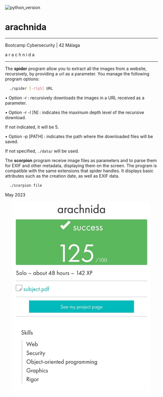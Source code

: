 ![ [python_version](https://img.shields.io/badge/python-3.9%20%7C%203.10-blue) ](https://img.shields.io/badge/python-3.9%20%7C%203.10-blue)
# arachnida

_____________________________________
 Bootcamp Cybersecurity | 42 Málaga
 
 a r a c h n i d a
_____________________________________

The **spider** program allow you to extract all the images from a website, recursively, by providing a url as a parameter. 
You manage the following program options:

```bash
  ./spider [-rlpS] URL
```

• Option -r : recursively downloads the images in a URL received as a parameter.

• Option -r -l [N] : indicates the maximum depth level of the recursive download.

If not indicated, it will be 5.

• Option -p [PATH] : indicates the path where the downloaded files will be saved.

If not specified, ```./data/``` will be used.


The **scorpion** program receive image files as parameters and to parse them for EXIF and other metadata, displaying them on the screen.
The program is compatible with the same extensions that spider handles. It displays basic attributes such as the creation date, as well as EXIF data.

```bash
  ./scorpion file
```

May 2023


<p align="center"> <img src="./arachnida.jpeg" alt="image" width="456" /> </p>
